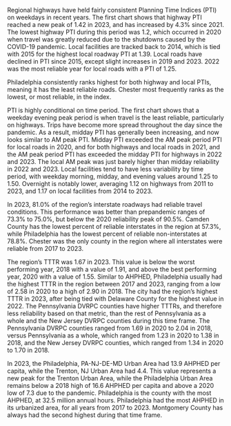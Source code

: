 Regional highways have held fairly consistent Planning Time Indices (PTI) on weekdays in recent years. The first chart shows that highway PTI reached a new peak of 1.42 in 2023, and has increased by 4.3% since 2021. The lowest highway PTI during this period was 1.2, which occurred in 2020 when travel was greatly reduced due to the shutdowns caused by the COVID-19 pandemic. Local facilities are tracked back to 2014, which is tied with 2015 for the highest local roadway PTI at 1.39. Local roads have declined in PTI since 2015, except slight increases in 2019 and 2023. 2022 was the most reliable year for local roads with a PTI of 1.25.

Philadelphia consistently ranks highest for both highway and local PTIs, meaning it has the least reliable roads. Chester most frequently ranks as the lowest, or most reliable, in the index.

PTI is highly conditional on time period. The first chart shows that a weekday evening peak period is when travel is the least reliable, particularly on highways. Trips have become more spread throughout the day since the pandemic. As a result, midday PTI has generally been increasing, and now looks similar to AM peak PTI. Midday PTI exceeded the AM peak period PTI for local roads in 2020, and for both highways and local roads in 2021, and the AM peak period PTI has exceeded the midday PTI for highways in 2022 and 2023. The local AM peak was just barely higher than midday reliability in 2022 and 2023. Local facilities tend to have less variability by time period, with weekday morning, midday, and evening values around 1.25 to 1.50. Overnight is notably lower, averaging 1.12 on highways from 2011 to 2023, and 1.17 on local facilities from 2014 to 2023.

In 2023, 81.0% of the region’s interstate roadways had reliable travel conditions. This performance was better than prepandemic ranges of 73.3% to 75.0%, but below the 2020 reliability peak of 90.5%. Camden County has the lowest percent of reliable interstates in the region at 57.3%, while Philadelphia has the lowest percent of reliable non-interstates at 78.8%. Chester was the only county in the region where all interstates were reliable from 2017 to 2023. 

The region’s TTTR was 1.67 in 2023. This value is below the worst performing year, 2018 with a value of 1.91, and above the best performing year, 2020 with a value of 1.55. Similar to AHPHED, Philadelphia usually had the highest TTTR in the region between 2017 and 2023, ranging from a low of 2.58 in 2020 to a high of 2.90 in 2018. The city had the region’s highest TTTR in 2023, after being tied with Delaware County for the highest value in 2022. The Pennsylvania DVRPC counties have higher TTTRs, and therefore less reliability based on that metric, than the rest of Pennsylvania as a whole and the New Jersey DVRPC counties during this time frame. The Pennsylvania DVRPC counties ranged from 1.69 in 2020 to 2.04 in 2018, versus Pennsylvania as a whole, which ranged from 1.23 in 2020 to 1.38 in 2018, and the New Jersey DVRPC counties, which ranged from 1.34 in 2020 to 1.70 in 2018.

In 2023, the Philadelphia, PA-NJ-DE-MD Urban Area had 13.9 AHPHED per capita, while the Trenton, NJ Urban Area had 4.4. This value represents a new peak for the Trenton Urban Area, while the Philadelphia Urban Area remains below a 2018 high of 16.6 AHPHED per capita and above a 2020 low of 7.3 due to the pandemic. Philadelphia is the county with the most AHPHED, at 32.5 million annual hours. Philadelphia had the most AHPHED in its urbanized area, for all years from 2017 to 2023. Montgomery County has always had the second highest during that time frame.